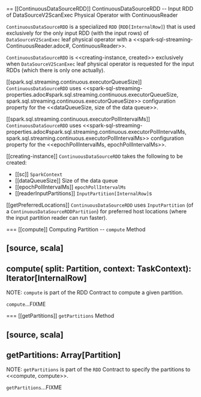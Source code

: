 == [[ContinuousDataSourceRDD]] ContinuousDataSourceRDD -- Input RDD of DataSourceV2ScanExec Physical Operator with ContinuousReader

`ContinuousDataSourceRDD` is a specialized `RDD` (`RDD[InternalRow]`) that is used exclusively for the only input RDD (with the input rows) of `DataSourceV2ScanExec` leaf physical operator with a <<spark-sql-streaming-ContinuousReader.adoc#, ContinuousReader>>.

`ContinuousDataSourceRDD` is <<creating-instance, created>> exclusively when `DataSourceV2ScanExec` leaf physical operator is requested for the input RDDs (which there is only one actually).

[[spark.sql.streaming.continuous.executorQueueSize]]
`ContinuousDataSourceRDD` uses <<spark-sql-streaming-properties.adoc#spark.sql.streaming.continuous.executorQueueSize, spark.sql.streaming.continuous.executorQueueSize>> configuration property for the <<dataQueueSize, size of the data queue>>.

[[spark.sql.streaming.continuous.executorPollIntervalMs]]
`ContinuousDataSourceRDD` uses <<spark-sql-streaming-properties.adoc#spark.sql.streaming.continuous.executorPollIntervalMs, spark.sql.streaming.continuous.executorPollIntervalMs>> configuration property for the <<epochPollIntervalMs, epochPollIntervalMs>>.

[[creating-instance]]
`ContinuousDataSourceRDD` takes the following to be created:

* [[sc]] `SparkContext`
* [[dataQueueSize]] Size of the data queue
* [[epochPollIntervalMs]] `epochPollIntervalMs`
* [[readerInputPartitions]] ``InputPartition[InternalRow]``s

[[getPreferredLocations]]
`ContinuousDataSourceRDD` uses `InputPartition` (of a `ContinuousDataSourceRDDPartition`) for preferred host locations (where the input partition reader can run faster).

=== [[compute]] Computing Partition -- `compute` Method

[source, scala]
----
compute(
  split: Partition,
  context: TaskContext): Iterator[InternalRow]
----

NOTE: `compute` is part of the RDD Contract to compute a given partition.

`compute`...FIXME

=== [[getPartitions]] `getPartitions` Method

[source, scala]
----
getPartitions: Array[Partition]
----

NOTE: `getPartitions` is part of the `RDD` Contract to specify the partitions to <<compute, compute>>.

`getPartitions`...FIXME
